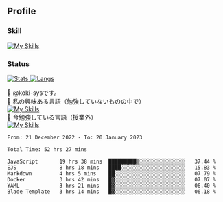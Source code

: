 ## Profile
### Skill
[![My Skills](https://skillicons.dev/icons?i=html,css,javascript,php,java,nodejs,react,bootstrap,docker,laravel,git,github,githubactions,materialui&theme=dark)](https://skillicons.dev)<br>
### Status
[![Stats](https://github-readme-stats.vercel.app/api?username=koki-sys&count_private=true&show_icons=true)
![Langs](https://github-readme-stats.vercel.app/api/top-langs/?username=koki-sys&layout=compact)](https://github.com/koki-sys)

👋 @koki-sysです。<br/>
👀 私の興味ある言語（勉強していないものの中で）<br/>
[![My Skills](https://skillicons.dev/icons?i=golang,gin&theme=dark)](https://skillicons.dev)<br/>
🌱 今勉強している言語（授業外）<br/>
[![My Skills](https://skillicons.dev/icons?i=typescript,react&theme=dark)](https://skillicons.dev)


<!---
koki-sys/koki-sys is a ✨ special ✨ repository because its `README.md` (this file) appears on your GitHub profile.
You can click the Preview link to take a look at your changes.
--->

<!--START_SECTION:waka-->

```text
From: 21 December 2022 - To: 20 January 2023

Total Time: 52 hrs 27 mins

JavaScript       19 hrs 38 mins  █████████▒░░░░░░░░░░░░░░░   37.44 %
EJS              8 hrs 18 mins   ████░░░░░░░░░░░░░░░░░░░░░   15.83 %
Markdown         4 hrs 5 mins    ██░░░░░░░░░░░░░░░░░░░░░░░   07.79 %
Docker           3 hrs 42 mins   █▓░░░░░░░░░░░░░░░░░░░░░░░   07.07 %
YAML             3 hrs 21 mins   █▓░░░░░░░░░░░░░░░░░░░░░░░   06.40 %
Blade Template   3 hrs 14 mins   █▓░░░░░░░░░░░░░░░░░░░░░░░   06.18 %
```

<!--END_SECTION:waka-->
